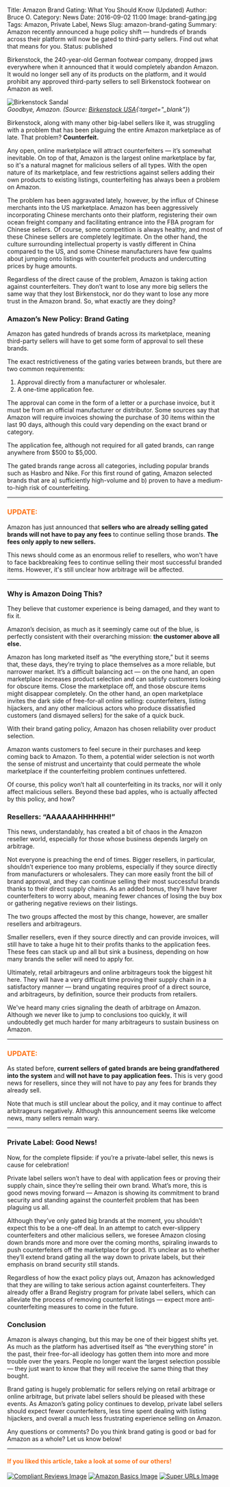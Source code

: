 Title: Amazon Brand Gating: What You Should Know (Updated)
Author: Bruce O.
Category: News
Date: 2016-09-02 11:00
Image: brand-gating.jpg
Tags: Amazon, Private Label, News
Slug: amazon-brand-gating
Summary: Amazon recently announced a huge policy shift — hundreds of brands across their platform will now be gated to third-party sellers. Find out what that means for you.
Status: published

Birkenstock, the 240-year-old German footwear company, dropped jaws everywhere when it announced that it would completely abandon Amazon. It would no longer sell any of its products on the platform, and it would prohibit any approved third-party sellers to sell Birkenstock footwear on Amazon as well.

![Birkenstock Sandal](/images/blog/2016/09/birkenstock-sandal.jpg)  
*Goodbye, Amazon. (Source: [Birkenstock USA](https://www.birkenstockusa.com/){:target="_blank"}*)

Birkenstock, along with many other big-label sellers like it, was struggling with a problem that has been plaguing the entire Amazon marketplace as of late. That problem? **Counterfeit.**

Any open, online marketplace will attract counterfeiters — it’s somewhat inevitable. On top of that, Amazon is the largest online marketplace by far, so it's a natural magnet for malicious sellers of all types. With the open nature of its marketplace, and few restrictions against sellers adding their own products to existing listings, counterfeiting has always been a problem on Amazon.

The problem has been aggravated lately, however, by the influx of Chinese merchants into the US marketplace. Amazon has been aggressively incorporating Chinese merchants onto their platform, registering their own ocean freight company and facilitating entrance into the FBA program for Chinese sellers. Of course, some competition is always healthy, and most of these Chinese sellers are completely legitimate. On the other hand, the culture surrounding intellectual property is vastly different in China compared to the US, and some Chinese manufacturers have few qualms about jumping onto listings with counterfeit products and undercutting prices by huge amounts. 

Regardless of the direct cause of the problem, Amazon is taking action against counterfeiters. They don’t want to lose any more big sellers the same way that they lost Birkenstock, nor do they want to lose any more trust in the Amazon brand. So, what exactly are they doing?

### Amazon’s New Policy: Brand Gating

Amazon has gated hundreds of brands across its marketplace, meaning third-party sellers will have to get some form of approval to sell these brands.

The exact restrictiveness of the gating varies between brands, but there are two common requirements:
  
1. Approval directly from a manufacturer or wholesaler.
2. A one-time application fee.

The approval can come in the form of a letter or a purchase invoice, but it must be from an official manufacturer or distributor. Some sources say that Amazon will require invoices showing the purchase of 30 items within the last 90 days, although this could vary depending on the exact brand or category.

The application fee, although not required for all gated brands, can range anywhere from $500 to $5,000.

The gated brands range across all categories, including popular brands such as Hasbro and Nike. For this first round of gating, Amazon selected brands that are a) sufficiently high-volume and b) proven to have a medium-to-high risk of counterfeiting.

---

### <font color="FF751A">UPDATE:</font>

Amazon has just announced that **sellers who are already selling gated brands will not have to pay any fees** to continue selling those brands. **The fees only apply to new sellers.** 

This news should come as an enormous relief to resellers, who won't have to face backbreaking fees to continue selling their most successful branded items. However, it's still unclear how arbitrage will be affected.

--- 

### Why is Amazon Doing This?

They believe that customer experience is being damaged, and they want to fix it.

Amazon’s decision, as much as it seemingly came out of the blue, is perfectly consistent with their overarching mission: **the customer above all else.**

Amazon has long marketed itself as “the everything store,” but it seems that, these days, they’re trying to place themselves as a more reliable, but narrower market. It’s a difficult balancing act — on the one hand, an open marketplace increases product selection and can satisfy customers looking for obscure items. Close the marketplace off, and those obscure items might disappear completely. On the other hand, an open marketplace invites the dark side of free-for-all online selling: counterfeiters, listing hijackers, and any other malicious actors who produce dissatisfied customers (and dismayed sellers) for the sake of a quick buck.

With their brand gating policy, Amazon has chosen reliability over product selection.

Amazon wants customers to feel secure in their purchases and keep coming back to Amazon. To them, a potential wider selection is not worth the sense of mistrust and uncertainty that could permeate the whole marketplace if the counterfeiting problem continues unfettered.

Of course, this policy won’t halt all counterfeiting in its tracks, nor will it only affect malicious sellers. Beyond these bad apples, who is actually affected by this policy, and how?

### Resellers: “AAAAAAHHHHHH!”

This news, understandably, has created a bit of chaos in the Amazon reseller world, especially for those whose business depends largely on arbitrage.

Not everyone is preaching the end of times. Bigger resellers, in particular, shouldn’t experience too many problems, especially if they source directly from manufacturers or wholesalers. They can more easily front the bill of brand approval, and they can continue selling their most successful brands thanks to their direct supply chains. As an added bonus, they’ll have fewer counterfeiters to worry about, meaning fewer chances of losing the buy box or gathering negative reviews on their listings.

The two groups affected the most by this change, however, are smaller resellers and arbitrageurs.

Smaller resellers, even if they source directly and can provide invoices, will still have to take a huge hit to their profits thanks to the application fees. These fees can stack up and all but sink a business, depending on how many brands the seller will need to apply for.

Ultimately, retail arbitrageurs and online arbitrageurs took the biggest hit here. They will have a very difficult time proving their supply chain in a satisfactory manner — brand ungating requires proof of a direct source, and arbitrageurs, by definition, source their products from retailers. 

We've heard many cries signaling the death of arbitrage on Amazon. Although we never like to jump to conclusions too quickly, it will undoubtedly get much harder for many arbitrageurs to sustain business on Amazon.

---

### <font color="FF751A">UPDATE:</font>

As stated before, **current sellers of gated brands are being grandfathered into the system** and **will not have to pay application fees.** This is very good news for resellers, since they will not have to pay any fees for brands they already sell. 

Note that much is still unclear about the policy, and it may continue to affect arbitrageurs negatively. Although this announcement seems like welcome news, many sellers remain wary.

---

### Private Label: Good News!

Now, for the complete flipside: if you’re a private-label seller, this news is cause for celebration!

Private label sellers won’t have to deal with application fees or proving their supply chain, since they’re selling their own brand. What’s more, this is good news moving forward — Amazon is showing its commitment to brand security and standing against the counterfeit problem that has been plaguing us all.

Although they’ve only gated big brands at the moment, you shouldn’t expect this to be a one-off deal. In an attempt to catch ever-slippery counterfeiters and other malicious sellers, we foresee Amazon closing down brands more and more over the coming months, spiraling inwards to push counterfeiters off the marketplace for good. It’s unclear as to whether they’ll extend brand gating all the way down to private labels, but their emphasis on brand security still stands.

Regardless of how the exact policy plays out, Amazon has acknowledged that they are willing to take serious action against counterfeiters. They already offer a Brand Registry program for private label sellers, which can alleviate the process of removing counterfeit listings — expect more anti-counterfeiting measures to come in the future. 

### Conclusion

Amazon is always changing, but this may be one of their biggest shifts yet. As much as the platform has advertised itself as “the everything store” in the past, their free-for-all ideology has gotten them into more and more trouble over the years. People no longer want the largest selection possible — they just want to know that they will receive the same thing that they bought.

Brand gating is hugely problematic for sellers relying on retail arbitrage or online arbitrage, but private label sellers should be pleased with these events. As Amazon’s gating policy continues to develop, private label sellers should expect fewer counterfeiters, less time spent dealing with listing hijackers, and overall a much less frustrating experience selling on Amazon.

Any questions or comments? Do you think brand gating is good or bad for Amazon as a whole? Let us know below!

---

#### <font color="FF751A">If you liked this article, take a look at some of our others!</font>

<a href="https://efficientera.com/blog/2016/08/how-to-stay-compliant-when-soliciting-reviews.html">![Compliant Reviews Image](/images/blog/related/compliant-reviews_small.jpg)</a>
<a href="https://efficientera.com/blog/2016/08/what-you-should-do-about-amazonbasics.html">![Amazon Basics Image](/images/blog/related/amazon-basics-general_small.jpg)</a>
<a href="https://efficientera.com/blog/2016/07/the-lowdown-on-super-urls.html">![Super URLs Image](/images/blog/related/super-urls_small.jpg)</a>
